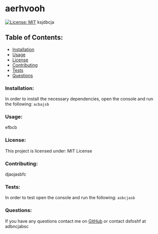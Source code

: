 # aerhvooh  
[![License: MIT](https://img.shields.io/badge/License-MIT-yellow.svg)](https://opensource.org/licenses/MIT)
ksjdbcja
## Table of Contents:
* [Installation](#install)
* [Usage](#usage)
* [License](#license)
* [Contributing](#contribute)
* [Tests](#tests)
* [Questions](#questions)
### Installation:
In order to install the necessary dependencies, open the console and run the following:
```acbajsb```
### Usage:
efbcb
### License:
This project is licensed under:
MIT License
### Contributing:
djaojasbfc
### Tests:
In order to test open the console and run the following:
```asbcjasb```
### Questions:
If you have any questions contact me on [GitHub](https://github.com/fbfaeuwbcoja) or contact 
dsfoshf at adbncjabsc  
 